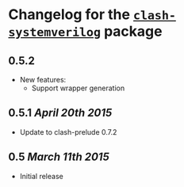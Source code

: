 # Changelog for the [`clash-systemverilog`](http://hackage.haskell.org/package/clash-systemverilog) package

## 0.5.2
* New features:
  * Support wrapper generation

## 0.5.1 *April 20th 2015*
* Update to clash-prelude 0.7.2

## 0.5 *March 11th 2015*
* Initial release
